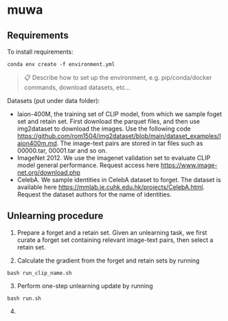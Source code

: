 # muwa

## Requirements

To install requirements:

```setup
conda env create -f environment.yml
```

>📋  Describe how to set up the environment, e.g. pip/conda/docker commands, download datasets, etc...

Datasets (put under data folder):
- laion-400M, the training set of CLIP model, from which we sample foget set and retain set. First download the parquet files, and then use img2dataset to download the images. Use the following code https://github.com/rom1504/img2dataset/blob/main/dataset_examples/laion400m.md. The image-text pairs are stored in tar files such as 00000.tar, 00001.tar and so on. 
- ImageNet 2012. We use the imagenet validation set to evaluate CLIP model general performance. Request access here https://www.image-net.org/download.php
- CelebA. We sample identities in CelebA dataset to forget. The dataset is available here https://mmlab.ie.cuhk.edu.hk/projects/CelebA.html. Request the dataset authors for the name of identities.


## Unlearning procedure

1. Prepare a forget and a retain set. Given an unlearning task, we first curate a forget set containing relevant image-text pairs, then select a retain set.

2. Calculate the gradient from the forget and retain sets by running
```setup
bash run_clip_name.sh
```
3. Perform one-step unlearning update by running
```setup
bash run.sh
```
4. 
